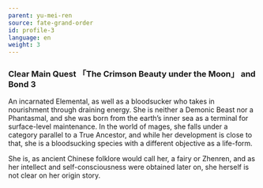 ```yaml
---
parent: yu-mei-ren
source: fate-grand-order
id: profile-3
language: en
weight: 3
---
```


### Clear Main Quest 「The Crimson Beauty under the Moon」 and Bond 3

An incarnated Elemental, as well as a bloodsucker who takes in nourishment through draining energy. She is neither a Demonic Beast nor a Phantasmal, and she was born from the earth’s inner sea as a terminal for surface-level maintenance. In the world of mages, she falls under a category parallel to a True Ancestor, and while her development is close to that, she is a bloodsucking species with a different objective as a life-form.

She is, as ancient Chinese folklore would call her, a fairy or Zhenren, and as her intellect and self-consciousness were obtained later on, she herself is not clear on her origin story.
